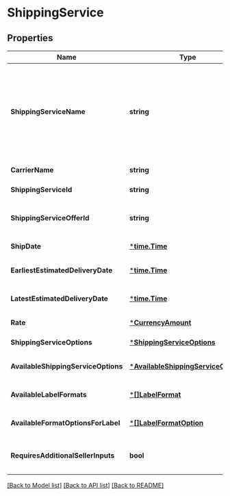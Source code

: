 # ShippingService

## Properties
Name | Type | Description | Notes
------------ | ------------- | ------------- | -------------
**ShippingServiceName** | **string** | A plain text representation of a carrier&#x27;s shipping service. For example, \&quot;UPS Ground\&quot; or \&quot;FedEx Standard Overnight\&quot;.  | [default to null]
**CarrierName** | **string** | The name of the carrier. | [default to null]
**ShippingServiceId** | **string** |  | [default to null]
**ShippingServiceOfferId** | **string** | An Amazon-defined shipping service offer identifier. | [default to null]
**ShipDate** | [***time.Time**](time.Time.md) |  | [default to null]
**EarliestEstimatedDeliveryDate** | [***time.Time**](time.Time.md) |  | [optional] [default to null]
**LatestEstimatedDeliveryDate** | [***time.Time**](time.Time.md) |  | [optional] [default to null]
**Rate** | [***CurrencyAmount**](CurrencyAmount.md) |  | [default to null]
**ShippingServiceOptions** | [***ShippingServiceOptions**](ShippingServiceOptions.md) |  | [default to null]
**AvailableShippingServiceOptions** | [***AvailableShippingServiceOptions**](AvailableShippingServiceOptions.md) |  | [optional] [default to null]
**AvailableLabelFormats** | [***[]LabelFormat**](array.md) |  | [optional] [default to null]
**AvailableFormatOptionsForLabel** | [***[]LabelFormatOption**](array.md) |  | [optional] [default to null]
**RequiresAdditionalSellerInputs** | **bool** | When true, additional seller inputs are required. | [default to null]

[[Back to Model list]](../README.md#documentation-for-models) [[Back to API list]](../README.md#documentation-for-api-endpoints) [[Back to README]](../README.md)

